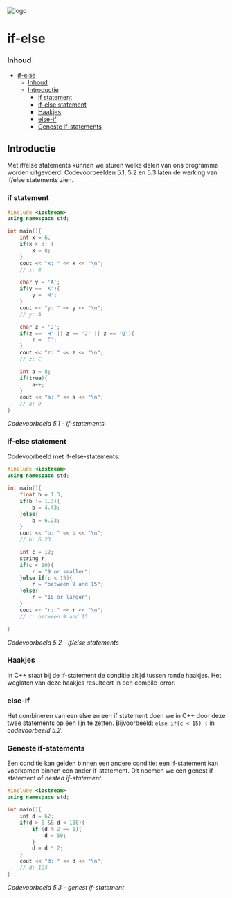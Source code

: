 ![logo](../c++/img/ISO_C++_Logo.svg) [](logo-id)

# if-else[](title-id)

### Inhoud[](toc-id)
- [if-else](#if-else)
    - [Inhoud](#inhoud)
  - [Introductie](#introductie)
    - [if statement](#if-statement)
    - [if-else statement](#if-else-statement)
    - [Haakjes](#haakjes)
    - [else-if](#else-if)
    - [Geneste if-statements](#geneste-if-statements)


## Introductie

Met if/else statements kunnen we sturen welke delen van ons programma worden uitgevoerd. 
Codevoorbeelden 5.1, 5.2 en 5.3 laten de werking van if/else statements
zien.

### if statement

```c++
#include <iostream> 
using namespace std;

int main(){
    int x = 6; 
    if(x > 3) {
        x = 8;
    }
    cout << "x: " << x << "\n";
    // x: 8

    char y = 'A'; 
    if(y == 'K'){
        y = 'H';
    }
    cout << "y: " << y << "\n";
    // y: A

    char z = 'J';
    if(z == 'H' || z == 'J' || z == 'Q'){
        z = 'C';
    }
    cout << "z: " << z << "\n";
    // z: C

    int a = 8;
    if(true){ 
        a++;
    }
    cout << "a: " << a << "\n";
    // a: 9
}
```
*Codevoorbeeld 5.1 - if-statements*

### if-else statement

Codevoorbeeld met if-else-statements:

```c++
#include <iostream> 
using namespace std;

int main(){ 
    float b = 1.3; 
    if(b != 1.3){ 
        b = 4.43;
    }else{
        b = 6.23;
    }
    cout << "b: " << b << "\n";
    // b: 6.23

    int c = 12; 
    string r; 
    if(c < 10){ 
        r = "9 or smaller";
    }else if(c < 15){ 
        r = "between 9 and 15";
    }else{
        r = "15 or larger";
    }
    cout << "r: " << r << "\n";
    // r: between 9 and 15

}
```
*Codevoorbeeld 5.2 - if/else statements*

### Haakjes

In C++ staat bij de if-statement de conditie altijd tussen ronde haakjes. Het weglaten van deze haakjes resulteert in een compile-error.

### else-if
Het combineren van een else en een if statement doen we in C++ door deze twee
statements op één lijn te zetten. Bijvoorbeeld:
`else if(c < 15) {` 
in *codevoorbeeld 5.2*.

### Geneste if-statements
Een conditie kan gelden binnen een andere conditie: een if-statement kan voorkomen binnen een ander if-statement. Dit noemen we een genest if-statement of *nested if-statement*.

```c++
#include <iostream>
using namespace std;

int main(){
    int d = 62;
    if(d > 0 && d < 100){
        if (d % 2 == 1){
            d = 50;
        }
        d = d * 2;
    }
    cout << "d: " << d << "\n";
    // d: 124
}
```
*Codevoorbeeld 5.3  - genest if-statement*